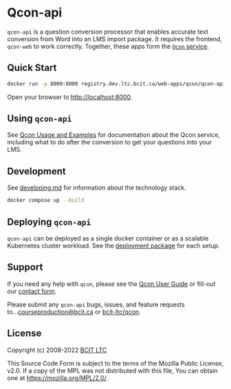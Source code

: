 # Qcon-api


`qcon-api` is a question conversion processor that enables accurate text conversion from Word into an LMS import package. It requires the frontend, `qcon-web` to work correctly. Together, these apps form the [`Qcon` service](https://qcon.dev.ltc.bcit.ca).

## Quick Start

```bash
docker run -p 8000:8000 registry.dev.ltc.bcit.ca/web-apps/qcon/qcon-api
```

Open your browser to [http://localhost:8000](http://localhost:8000).

## Using `qcon-api`

See [Qcon Usage and Examples](https://qcon-user-guide.dev.ltc.bcit.ca) for documentation about the Qcon service, including what to do after the conversion to get your questions into your LMS.

## Development

See [developing.md](docs/developing.md) for information about the technology stack.

```bash
docker compose up --build
```

## Deploying `qcon-api`

`qcon-api` can be deployed as a single docker container or as a scalable Kubernetes cluster workload. See the [deployment package](docs/deployments.md) for each setup.

## Support

If you need any help with `qcon`, please see the [Qcon User Guide](https://qcon-user-guide.dev.ltc.bcit.ca) or fill-out our [contact form](https://issues.ltc.bcit.ca/web-apps/qcon/qcon-user-guide).

Please submit any `qcon-api` bugs, issues, and feature requests to...[courseproduction@bcit.ca](mailto:courseproduction@bcit.ca) or [bcit-ltc/qcon](https://issues.ltc.bcit.ca/web-apps/qcon/qcon-user-guide).

## License

Copyright (c) 2008-2022 [BCIT LTC](https://bcit.ca/ltc)

This Source Code Form is subject to the terms of the Mozilla Public
License, v2.0. If a copy of the MPL was not distributed with this
file, You can obtain one at <https://mozilla.org/MPL/2.0/>.
